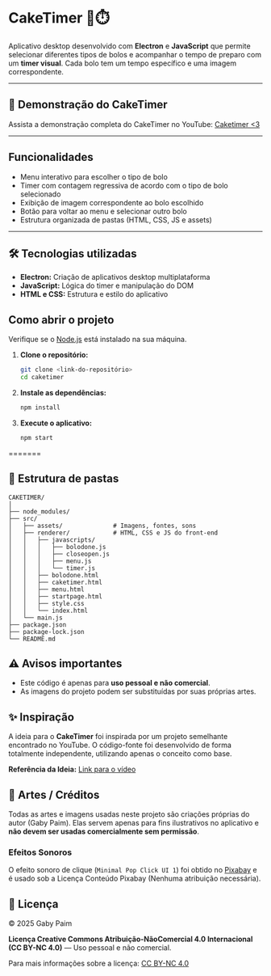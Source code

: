 # CakeTimer 🍰⏱️
Aplicativo desktop desenvolvido com **Electron** e **JavaScript** que permite selecionar diferentes tipos de bolos e acompanhar o tempo de preparo com um **timer visual**. Cada bolo tem um tempo específico e uma imagem correspondente.

---

## 🍰 Demonstração do CakeTimer

Assista a demonstração completa do CakeTimer no YouTube: <a href="https://www.youtube.com/watch?v=Xsbu20aNYZg" target="_blank">Caketimer <3</a>

---

## Funcionalidades

- Menu interativo para escolher o tipo de bolo
- Timer com contagem regressiva de acordo com o tipo de bolo selecionado
- Exibição de imagem correspondente ao bolo escolhido
- Botão para voltar ao menu e selecionar outro bolo
- Estrutura organizada de pastas (HTML, CSS, JS e assets)

---

## 🛠️ Tecnologias utilizadas 

- **Electron:** Criação de aplicativos desktop multiplataforma
- **JavaScript:** Lógica do timer e manipulação do DOM
- **HTML e CSS:** Estrutura e estilo do aplicativo

## Como abrir o projeto

Verifique se o [Node.js](https://nodejs.org/) está instalado na sua máquina.

1. **Clone o repositório:**

    ```bash
    git clone <link-do-repositório>
    cd caketimer
    ```

2. **Instale as dependências:**

    ```bash
    npm install
    ```

3. **Execute o aplicativo:**

    ```bash
    npm start
    ```

=======
## 📁 Estrutura de pastas 
```
CAKETIMER/
│
├── node_modules/
├── src/
│   ├── assets/              # Imagens, fontes, sons
│   ├── renderer/            # HTML, CSS e JS do front-end
│   │   ├── javascripts/
│   │   │   ├── bolodone.js
│   │   │   ├── closeopen.js
│   │   │   ├── menu.js
│   │   │   └── timer.js
│   │   ├── bolodone.html
│   │   ├── caketimer.html
│   │   ├── menu.html
│   │   ├── startpage.html
│   │   ├── style.css
│   │   └── index.html
│   └── main.js
├── package.json
├── package-lock.json
└── README.md
```
## ⚠️ Avisos importantes

- Este código é apenas para **uso pessoal e não comercial**.
- As imagens do projeto podem ser substituídas por suas próprias artes.

## ✨ Inspiração

A ideia para o **CakeTimer** foi inspirada por um projeto semelhante encontrado no YouTube. O código-fonte foi desenvolvido de forma totalmente independente, utilizando apenas o conceito como base.

**Referência da Ideia:** [Link para o vídeo](https://www.youtube.com/watch?v=4TODW-IP4XM)

## 🎨 Artes / Créditos

Todas as artes e imagens usadas neste projeto são criações próprias do autor (Gaby Paim). Elas servem apenas para fins ilustrativos no aplicativo e **não devem ser usadas comercialmente sem permissão**.

### Efeitos Sonoros
O efeito sonoro de clique (`Minimal Pop Click UI 1`) foi obtido no [Pixabay](https://pixabay.com/pt/sound-effects/minimal-pop-click-ui-1-198301/) e é usado sob a Licença Conteúdo Pixabay (Nenhuma atribuição necessária).

## 📝 Licença

© 2025 Gaby Paim

**Licença Creative Commons Atribuição-NãoComercial 4.0 Internacional (CC BY-NC 4.0)** — Uso pessoal e não comercial.

Para mais informações sobre a licença: [CC BY-NC 4.0](https://creativecommons.org/licenses/by-nc/4.0/deed.pt)

